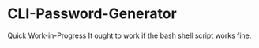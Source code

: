 # CLI-Password-Generator

Quick Work-in-Progress
It ought to work if the bash shell script works fine.
